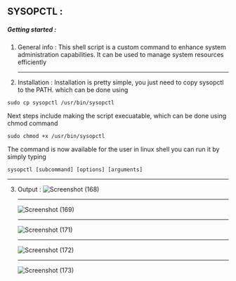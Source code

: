 ## SYSOPCTL :

##### Getting started :
1. General info : This shell script is a custom command to enhance system administration capabilities. It can be used to manage system resources efficiently
   ***
2. Installation : Installation is pretty simple, you just need to copy sysopctl to the PATH.
   which can be done using
  ```
  sudo cp sysopctl /usr/bin/sysopctl
  ```
  Next steps include making the script execuatable, which can be done using chmod command
  ```
  sudo chmod +x /usr/bin/sysopctl
  ```
  The command is now available for the user in linux shell 
  you can run it by simply typing 
  ```
  sysopctl [subcommand] [options] [arguments]
  ```
***
  
3. Output :
   ![Screenshot (168)](https://github.com/user-attachments/assets/630e08a3-c162-44c5-85fb-58814e69ffd0)
   ***
   ![Screenshot (169)](https://github.com/user-attachments/assets/1524512f-ed67-4a65-9660-d619c6cff2e6)
   ***
   ![Screenshot (171)](https://github.com/user-attachments/assets/25662467-3ad0-479b-9bcd-22adc67a327d)
   ***
   ![Screenshot (172)](https://github.com/user-attachments/assets/b4e6c7dc-c4b6-44a9-b8be-826778cfd9c3)
   ***
   ![Screenshot (173)](https://github.com/user-attachments/assets/27ff8763-f148-468f-a371-3756e2aef39b)




